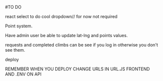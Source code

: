 #TO DO

react select to do cool dropdown// for now not required

Point system.

Have admin user be able to update lat-lng and points values.

requests and completed climbs can be see if you log in otherwise you don't see them.

deploy

REMEMBER WHEN YOU DEPLOY CHANGE URLS IN URL.JS FRONTEND AND .ENV ON API

